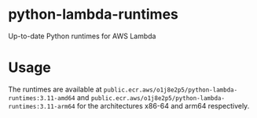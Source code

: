 # python-lambda-runtimes
Up-to-date Python runtimes for AWS Lambda

# Usage
The runtimes are available at `public.ecr.aws/o1j8e2p5/python-lambda-runtimes:3.11-amd64`
and `public.ecr.aws/o1j8e2p5/python-lambda-runtimes:3.11-arm64` for the architectures x86-64 and arm64 respectively.


